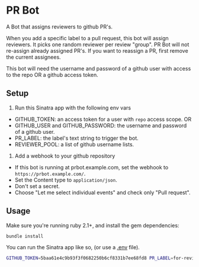 # PR Bot

A Bot that assigns reviewers to github PR's.

When you add a specific label to a pull request, this bot will assign
reviewers. It picks one random reviewer per review "group". PR Bot will not
re-assign already assigned PR's. If you want to reassign a PR, first remove the
current assignees.

This bot will need the username and password of a github user with access to
the repo OR a github access token.

## Setup

1. Run this Sinatra app with the following env vars
  * GITHUB_TOKEN: an access token for a user with `repo` access scope. OR
  * GITHUB_USER and GITHUB_PASSWORD: the username and password of a github user. 
  * PR_LABEL: the label's text string to trigger the bot.
  * REVIEWER_POOL: a list of github username lists.
1. Add a webhook to your github repository
  * If this bot is running at prbot.example.com, set the webhook to `https://prbot.example.com/`.
  * Set the Content type to `application/json`.
  * Don't set a secret.
  * Choose "Let me select individual events" and check only "Pull request".

## Usage

Make sure you're running ruby 2.1+, and install the gem dependencies:

```bash
bundle install
```

You can run the Sinatra app like so, (or use a [.env](https://github.com/bkeepers/dotenv) file).

```bash
GITHUB_TOKEN=5baa61e4c9b93f3f0682250b6cf8331b7ee68fd8 PR_LABEL=for-review REVIEWER_POOL=[["andruby", "jeff"],["defunkt","pjhyett"]] ruby app.rb
```
